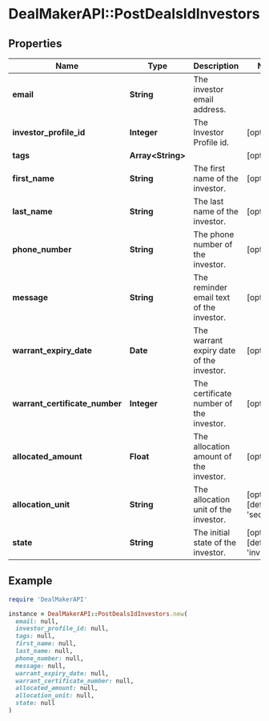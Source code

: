 # DealMakerAPI::PostDealsIdInvestors

## Properties

| Name | Type | Description | Notes |
| ---- | ---- | ----------- | ----- |
| **email** | **String** | The investor email address. |  |
| **investor_profile_id** | **Integer** | The Investor Profile id. | [optional] |
| **tags** | **Array&lt;String&gt;** |  | [optional] |
| **first_name** | **String** | The first name of the investor. | [optional] |
| **last_name** | **String** | The last name of the investor. | [optional] |
| **phone_number** | **String** | The phone number of the investor. | [optional] |
| **message** | **String** | The reminder email text of the investor. | [optional] |
| **warrant_expiry_date** | **Date** | The warrant expiry date of the investor. | [optional] |
| **warrant_certificate_number** | **Integer** | The certificate number of the investor. | [optional] |
| **allocated_amount** | **Float** | The allocation amount of the investor. | [optional] |
| **allocation_unit** | **String** | The allocation unit of the investor. | [optional][default to &#39;securities&#39;] |
| **state** | **String** | The initial state of the investor. | [optional][default to &#39;invited&#39;] |

## Example

```ruby
require 'DealMakerAPI'

instance = DealMakerAPI::PostDealsIdInvestors.new(
  email: null,
  investor_profile_id: null,
  tags: null,
  first_name: null,
  last_name: null,
  phone_number: null,
  message: null,
  warrant_expiry_date: null,
  warrant_certificate_number: null,
  allocated_amount: null,
  allocation_unit: null,
  state: null
)
```

